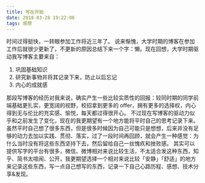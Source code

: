```yaml
---
title: 写在开始
date: 2018-03-28 19:22:06
tags: 感想
---
```


时间过得挺快，一转眼参加工作将近三年了。
说来惭愧，大学时期的博客在参加工作后就很少更新了，不更新的原因总结下来一个字：懒。现在回想，大学时期驱动我写博客主要来自：

1. 巩固基础知识
2. 研究新事物并将其记录下来，防止以后忘记
3. 内心的成就感

<!-- more -->
那段写博客的经历对我来说，确实产生一些比较实质性的回报：较同时期的同学前端基础更扎实，更宽阔的视野，校招拿到更多的 offer，拥有更多的选择权，内心得到无与伦比的充实感、愉悦，每天都过得很开心。
不过现在写博客的驱动力似乎和之前发生了变化，现在的我更期望有一个地方能将平时自己的思考记录下来。虽然平时自己想了很多东西，但是很多时候因为自己可能只是想想，后来并没有足够的动力去加以实践、贯彻、落实，过了一段时间再回顾，就会产生一种感觉：为什么当时没有将这些东西坚持下去，然后留给自己一丝愧疚和挫败感。
其实可以提供写字的平台有很多，微信、微博相对来说比较生活，不太适合发这种东西，知乎、简书太喧闹、公开，我更期望选择一个相对来说比较「安静」「舒适」的地方来记录这些东西，写一点自己想写的东西，记录一下自己心路历程、感想、技术分享&发现。